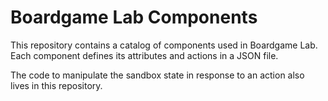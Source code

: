 # Boardgame Lab Components

This repository contains a catalog of components used in Boardgame Lab.  Each component defines its attributes and actions in a JSON file.

The code to manipulate the sandbox state in response to an action also lives in this repository.
